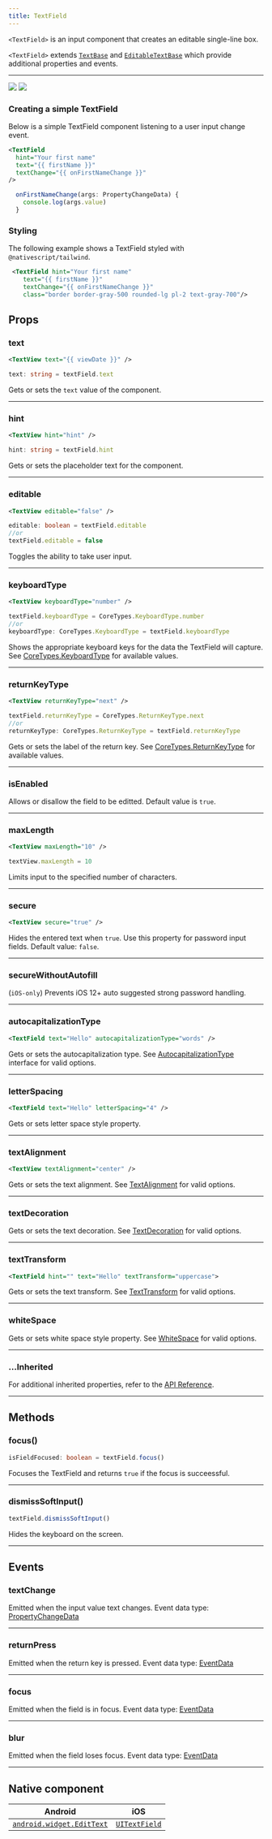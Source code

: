 ```yaml
---
title: TextField
---
```


`<TextField>` is an input component that creates an editable single-line box.

`<TextField>` extends [`TextBase`](https://docs.nativescript.org/api-reference/classes/textbase) and [`EditableTextBase`](https://docs.nativescript.org/api-reference/classes/editabletextbase) which provide additional properties and events.

---

<DeviceFrame type="ios">
<img  src="https://raw.githubusercontent.com/nativescript-vue/nativescript-vue-ui-tests/master/screenshots/ios-simulator103iPhone6/TextField.png"/>
</DeviceFrame>
<DeviceFrame type="android">
<img src="https://raw.githubusercontent.com/nativescript-vue/nativescript-vue-ui-tests/master/screenshots/android23/TextField.png" />
</DeviceFrame>

### Creating a simple TextField

Below is a simple TextField component listening to a user input change event.

<!-- /// flavor plain -->

```xml
<TextField
  hint="Your first name"
  text="{{ firstName }}"
  textChange="{{ onFirstNameChange }}"
/>
```

```ts
  onFirstNameChange(args: PropertyChangeData) {
    console.log(args.value)
  }
```

<!-- ///

/// flavor angular

```xml
<TextField
  hint="Enter Date"
  secure="false"
  keyboardType="datetime"
  returnKeyType="done"
  autocorrect="false"
  maxLength="10"
  [text]="name"
  (returnPress)="onReturnPress($event)"
  (focus)="onFocus($event)"
  (blur)="onBlur($event)"
>
</TextField>
```

```ts
import { Component } from '@angular/core'
import { TextField, Utils } from '@nativescript/core'

@Component({
  moduleId: module.id,
  templateUrl: './usage.component.html'
})
export class UsageComponent {
  name = ''

  onReturnPress(args) {
    // returnPress event will be triggered when user submits a value
    const textField = args.object as TextField

    // Gets or sets the placeholder text.
    console.log(textField.hint)
    // Gets or sets the input text.
    console.log(textField.text)
    // Gets or sets the secure option (e.g. for passwords).
    console.log(textField.secure)
    // Gets or sets the secure without autofill for iOS 12+ (e.g. for passwords).
    console.log(textField.secureWithoutAutofill)
    // Gets or sets the soft keyboard type. Options: "datetime" | "phone" | "number" | "url" | "email"
    console.log(textField.keyboardType)
    // Gets or sets the soft keyboard return key flavor. Options: "done" | "next" | "go" | "search" | "send"
    console.log(textField.returnKeyType)
    // Gets or sets the autocapitalization type. Options: "none" | "words" | "sentences" | "allcharacters"
    console.log(textField.autocapitalizationType)
    // Gets or sets a value indicating when the text property will be updated.
    console.log(textField.updateTextTrigger)
    // Gets or sets whether the instance is editable.
    console.log(textField.editable)
    // Enables or disables autocorrection.
    console.log(textField.autocorrect)
    // Limits input to a certain number of characters.
    console.log(textField.maxLength)

    Utils.setTimeout(() => {
      textField.dismissSoftInput() // Hides the soft input method, usually a soft keyboard.
    }, 100)
  }

  onFocus(args) {
    // focus event will be triggered when the users enters the TextField
    const textField = args.object as TextField
  }

  onBlur(args) {
    // blur event will be triggered when the user leaves the TextField
    const textField = args.object as TextField
  }
}
```

///

/// flavor vue

```xml
<TextField :text="textFieldValue" hint="Enter text..." />
```

`<TextField>` provides two-way data binding using `v-model`.

```xml
<TextField v-model="textFieldValue" />
```

///

/// flavor svelte

```tsx
<textField text="{textFieldValue}" hint="Enter text..." />
```

`<textField>` provides two-way data binding using `bind`.

```xml
<textField bind:text="{textFieldValue}" />
```

///

/// flavor react

```tsx
<textField text={textFieldValue} hint="Enter text..." />
```

/// -->

### Styling

The following example shows a TextField styled with `@nativescript/tailwind`.

```xml
 <TextField hint="Your first name"
    text="{{ firstName }}"
    textChange="{{ onFirstNameChange }}"
    class="border border-gray-500 rounded-lg pl-2 text-gray-700"/>
```

## Props

### text

```xml
<TextView text="{{ viewDate }}" />
```

```ts
text: string = textField.text
```

Gets or sets the `text` value of the component.

---

### hint

```xml
<TextView hint="hint" />
```

```ts
hint: string = textField.hint
```

Gets or sets the placeholder text for the component.

---

### editable

```xml
<TextView editable="false" />
```

```ts
editable: boolean = textField.editable
//or
textField.editable = false
```

Toggles the ability to take user input.

---

### keyboardType

```xml
<TextView keyboardType="number" />
```

```ts
textField.keyboardType = CoreTypes.KeyboardType.number
//or
keyboardType: CoreTypes.KeyboardType = textField.keyboardType
```

Shows the appropriate keyboard keys for the data the TextField will capture. See [CoreTypes.KeyboardType](https://docs.nativescript.org/api-reference/modules/coretypes.keyboardtype) for available values.

---

### returnKeyType

```xml
<TextView returnKeyType="next" />
```

```ts
textField.returnKeyType = CoreTypes.ReturnKeyType.next
//or
returnKeyType: CoreTypes.ReturnKeyType = textField.returnKeyType
```

Gets or sets the label of the return key. See [CoreTypes.ReturnKeyType](https://docs.nativescript.org/api-reference/modules/coretypes.returnkeytype) for available values.

---

### isEnabled

Allows or disallow the field to be editted. Default value is `true`.

---

### maxLength

```xml
<TextView maxLength="10" />
```

```ts
textView.maxLength = 10
```

Limits input to the specified number of characters.

---

### secure

```xml
<TextView secure="true" />
```

Hides the entered text when `true`. Use this property for password input fields. Default value: `false`.

---

### secureWithoutAutofill

(`iOS-only`) Prevents iOS 12+ auto suggested strong password handling.

---

### autocapitalizationType

```xml
<TextField text="Hello" autocapitalizationType="words" />
```

Gets or sets the autocapitalization type. See [AutocapitalizationType](https://docs.nativescript.org/api-reference/modules/coretypes.autocapitalizationtype) interface for valid options.

---

### letterSpacing

```xml
<TextField text="Hello" letterSpacing="4" />
```

Gets or sets letter space style property.

---

<!-- Is the lineHeight necessary for a TextField -->
<!-- ### lineHeight
```xml
<TextField text="Hello" lineHeight="4" />
```
Gets or sets line height style property.

--- -->

### textAlignment

```xml
<TextView textAlignment="center" />
```

Gets or sets the text alignment. See [TextAlignment](https://docs.nativescript.org/api-reference/modules/coretypes.textalignment) for valid options.

---

### textDecoration

Gets or sets the text decoration. See [TextDecoration](https://docs.nativescript.org/api-reference/modules/coretypes.textdecoration) for valid options.

---

### textTransform

```xml
<TextField hint="" text="Hello" textTransform="uppercase">
```

Gets or sets the text transform. See [TextTransform](https://docs.nativescript.org/api-reference/modules/coretypes.texttransform) for valid options.

---

### whiteSpace

Gets or sets white space style property. See [WhiteSpace](https://docs.nativescript.org/api-reference/modules/coretypes.whitespace) for valid options.

---

### ...Inherited

For additional inherited properties, refer to the [API Reference](https://docs.nativescript.org/api-reference/classes/textfield).

---

## Methods

### focus()

```ts
isFieldFocused: boolean = textField.focus()
```

Focuses the TextField and returns `true` if the focus is succeessful.

---

### dismissSoftInput()

```ts
textField.dismissSoftInput()
```

Hides the keyboard on the screen.

---

## Events

### textChange

Emitted when the input value text changes. Event data type: [PropertyChangeData](https://docs.nativescript.org/api-reference/interfaces/propertychangedata)

---

### returnPress

Emitted when the return key is pressed. Event data type: [EventData](https://docs.nativescript.org/api-reference/interfaces/eventdata)

---

### focus

Emitted when the field is in focus. Event data type: [EventData](https://docs.nativescript.org/api-reference/interfaces/eventdata)

---

### blur

Emitted when the field loses focus. Event data type: [EventData](https://docs.nativescript.org/api-reference/interfaces/eventdata)

---

## Native component

| Android                                                                                           | iOS                                                                          |
| ------------------------------------------------------------------------------------------------- | ---------------------------------------------------------------------------- |
| [`android.widget.EditText`](https://developer.android.com/reference/android/widget/EditText.html) | [`UITextField`](https://developer.apple.com/documentation/uikit/uitextfield) |
